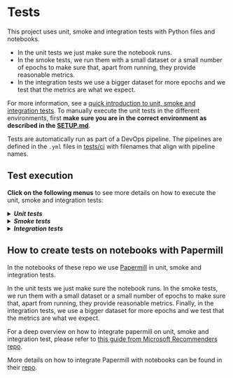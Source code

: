 # Tests

This project uses unit, smoke and integration tests with Python files and notebooks. 

 * In the unit tests we just make sure the notebook runs. 
 * In the smoke tests, we run them with a small dataset or a small number of epochs to make sure that, apart from running, they provide reasonable metrics. 
 * In the integration tests we use a bigger dataset for more epochs and we test that the metrics are what we expect. 

For more information, see a [quick introduction to unit, smoke and integration tests](https://miguelgfierro.com/blog/2018/a-beginners-guide-to-python-testing/). To manually execute the unit tests in the different environments, first **make sure you are in the correct environment as described in the [SETUP.md](../SETUP.md)**. 

Tests are automatically run as part of a DevOps pipeline. The pipelines are defined in the `.yml` files in [tests/ci](./ci) with filenames that align with pipeline names.

## Test execution

**Click on the following menus** to see more details on how to execute the unit, smoke and integration tests:

<details>
<summary><strong><em>Unit tests</em></strong></summary>

Unit tests ensure that each class or function behaves as it should. Every time a developer makes a pull request to staging or master branch, a battery of unit tests is executed. 

**Note that the next instructions execute the tests from the root folder.**

For executing the Python unit tests for the utilities:

    pytest tests/unit -m "not notebooks and not gpu and not azureml"

For executing the Python unit tests for the notebooks:

    pytest tests/unit -m "notebooks and not gpu and not azureml"

For executing the Python GPU unit tests for the utilities:

    pytest tests/unit -m "not notebooks and gpu and not azureml"

For executing the Python GPU unit tests for the notebooks:

    pytest tests/unit -m "notebooks and gpu and not azureml"

For executing the AzureML unit tests:

    pytest tests/unit -m "azureml"

</details>


<details>
<summary><strong><em>Smoke tests</em></strong></summary>

Smoke tests make sure that the system works and are executed just before the integration tests every night.

**Note that the next instructions execute the tests from the root folder.**

For executing the Python smoke tests:

    pytest tests/smoke -m "smoke and not gpu and not azureml"

For executing the Python GPU smoke tests:

    pytest tests/smoke -m "smoke and gpu and not azureml"

For executing the AzureML smoke tests:

    pytest tests/smoke -m "azureml"

</details>

<details>
<summary><strong><em>Integration tests</em></strong></summary>

Integration tests make sure that the program results are acceptable

**Note that the next instructions execute the tests from the root folder.**

For executing the Python integration tests:

    pytest tests/integration -m "integration and not gpu and not azureml"

For executing the Python GPU integration tests:

    pytest tests/integration -m "integration and gpu and not azureml"

For executing the AzureML integration tests:

    pytest tests/smoke -m "azureml"

</details>


## How to create tests on notebooks with Papermill

In the notebooks of these repo we use [Papermill](https://github.com/nteract/papermill) in unit, smoke and integration tests. 

In the unit tests we just make sure the notebook runs. In the smoke tests, we run them with a small dataset or a small number of epochs to make sure that, apart from running, they provide reasonable metrics. Finally, in the integration tests, we use a bigger dataset for more epochs and we test that the metrics are what we expect. 

For a deep overview on how to integrate papermill on unit, smoke and integration test, please refer to [this guide from Microsoft Recommenders repo](https://github.com/microsoft/recommenders/blob/master/tests/README.md#how-to-create-tests-on-notebooks-with-papermill).

More details on how to integrate Papermill with notebooks can be found in their [repo](https://github.com/nteract/papermill).

